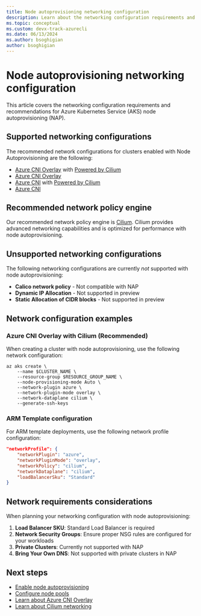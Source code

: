 ```yaml
---
title: Node autoprovisioning networking configuration
description: Learn about the networking configuration requirements and recommendations for Azure Kubernetes Service (AKS) node autoprovisioning.
ms.topic: conceptual
ms.custom: devx-track-azurecli
ms.date: 06/13/2024
ms.author: bsoghigian
author: bsoghigian
---
```


# Node autoprovisioning networking configuration

This article covers the networking configuration requirements and recommendations for Azure Kubernetes Service (AKS) node autoprovisioning (NAP).

## Supported networking configurations

The recommended network configurations for clusters enabled with Node Autoprovisioning are the following:

- [Azure CNI Overlay](concepts-network-azure-cni-overlay.md) with [Powered by Cilium](azure-cni-powered-by-cilium.md)
- [Azure CNI Overlay](concepts-network-azure-cni-overlay.md)
- [Azure CNI](configure-azure-cni.md) with [Powered by Cilium](azure-cni-powered-by-cilium.md)
- [Azure CNI](configure-azure-cni.md)

## Recommended network policy engine

Our recommended network policy engine is [Cilium](azure-cni-powered-by-cilium.md). Cilium provides advanced networking capabilities and is optimized for performance with node autoprovisioning.

## Unsupported networking configurations

The following networking configurations are currently *not* supported with node autoprovisioning:

- **Calico network policy** - Not compatible with NAP
- **Dynamic IP Allocation** - Not supported in preview
- **Static Allocation of CIDR blocks** - Not supported in preview

## Network configuration examples

### Azure CNI Overlay with Cilium (Recommended)

When creating a cluster with node autoprovisioning, use the following network configuration:

```azurecli-interactive
az aks create \
    --name $CLUSTER_NAME \
    --resource-group $RESOURCE_GROUP_NAME \
    --node-provisioning-mode Auto \
    --network-plugin azure \
    --network-plugin-mode overlay \
    --network-dataplane cilium \
    --generate-ssh-keys
```

### ARM Template configuration

For ARM template deployments, use the following network profile configuration:

```json
"networkProfile": {
    "networkPlugin": "azure",
    "networkPluginMode": "overlay",
    "networkPolicy": "cilium",
    "networkDataplane": "cilium",
    "loadBalancerSku": "Standard"
}
```

## Network requirements considerations

When planning your networking configuration with node autoprovisioning:

1. **Load Balancer SKU**: Standard Load Balancer is required
2. **Network Security Groups**: Ensure proper NSG rules are configured for your workloads
3. **Private Clusters**: Currently not supported with NAP
4. **Bring Your Own DNS**: Not supported with private clusters in NAP

## Next steps

- [Enable node autoprovisioning](node-autoprovision.md#enable-node-autoprovisioning)
- [Configure node pools](node-autoprovision-node-pools.md)
- [Learn about Azure CNI Overlay](concepts-network-azure-cni-overlay.md)
- [Learn about Cilium networking](azure-cni-powered-by-cilium.md)